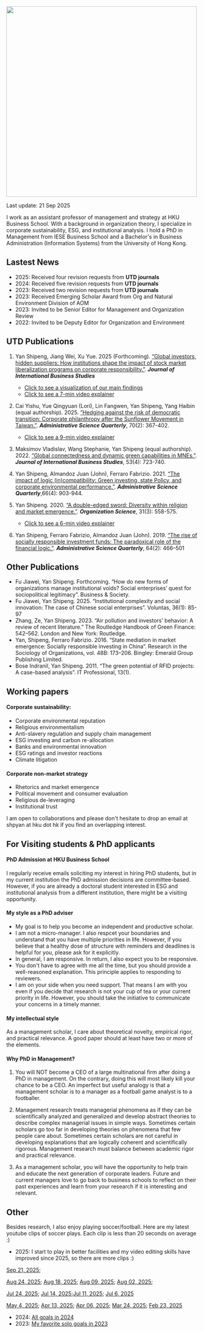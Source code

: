 <img src="thumbnail.png" style="width: 500px; height: auto;">

Last update: 21 Sep 2025

I work as an assistant professor of management and strategy at HKU Business School. With a background in organization theory, I specialize in corporate sustainability, ESG, and institutional analysis. I hold a PhD in Management from IESE Business School and a Bachelor's in Business Administration (Information Systems) from the University of Hong Kong. 


## Lastest News
* 2025: Received four revision requests from **UTD journals** 
* 2024: Received five revision requests from **UTD journals**
* 2023: Received two revision requests from **UTD journals**
* 2023: Received Emerging Scholar Award from Org and Natural Environment Division of AOM
* 2023: Invited to be Senior Editor for Management and Organization Review
* 2022: Invited to be Deputy Editor for Organization and Environment

## UTD Publications
1. Yan Shipeng, Jiang Wei, Xu Yue. 2025 (Forthcoming). [“Global investors, hidden suppliers: How institutions shape the impact of stock market liberalization programs on corporate responsibility.”](https://papers.ssrn.com/sol3/papers.cfm?abstract_id=5373163). ***Journal of International Business Studies***
    * [Click to see a visualization of our main findings](https://shipeng-yan.github.io/supplier_disclosure.html)
    * [Click to see a 7-min video explainer](https://youtu.be/NRtCWklKnHY)
2. Cai Yishu, Yue Qingyuan (Lori), Lin Fangwen, Yan Shipeng, Yang Haibin (equal authorship). 2025. [“Hedging against the risk of democratic transition: Corporate philanthropy after the Sunflower Movement in Taiwan.”](https://shipeng-yan.github.io/assets/Cai%20et%20al.%2C%202025.pdf). ***Administrative Science Quarterly***, 70(2): 367-402.
    * [Click to see a 9-min video explainer](https://youtu.be/w6Qchq_qiYQ)

3. Maksimov Vladislav, Wang Stephanie, Yan Shipeng (equal authorship). 2022. [“Global connectedness and dynamic green capabilities in MNEs.”](https://shipeng-yan.github.io/assets/Maksimov%2C%20Wang%2C%20Yan%20-%202019.pdf). ***Journal of International Business Studies***, 53(4): 723-740. 
4. Yan Shipeng, Almandoz Juan (John), Ferraro Fabrizio. 2021. [“The impact of logic (in)compatibility: Green investing, state Policy, and corporate environmental performance.”](https://shipeng-yan.github.io/assets/Yan%20et%20al.%2C%202021.pdf). ***Administrative Science Quarterly***,66(4): 903-944.
5. Yan Shipeng. 2020. [“A double-edged sword: Diversity within religion and market emergence.”](https://shipeng-yan.github.io/assets/Yan%20-%202020.pdf). ***Organization Science***, 31(3): 558-575.
    * [Click to see a 6-min video explainer](https://youtu.be/O_Er8amMqrs)

6. Yan Shipeng, Ferraro Fabrizio, Almandoz Juan (John). 2019. [“The rise of socially responsible investment funds: The paradoxical role of the financial logic.”](https://shipeng-yan.github.io/assets/Yan%2C%20Ferraro%2C%20Almandoz%20-%202019.pdf). ***Administrative Science Quarterly***, 64(2): 466–501

## Other Publications
* Fu Jiawei, Yan Shipeng. Forthcoming. “How do new forms of organizations manage institutional voids? Social enterprises’ quest for sociopolitical legitimacy”. Business & Society.
* Fu Jiawei, Yan Shipeng. 2025. “Institutional complexity and social innovation: The case of Chinese social enterprises”. Voluntas, 36(1): 85-97
* Zhang, Ze, Yan Shipeng. 2023. “Air pollution and investors’ behavior: A review of recent literature.” The Routledge Handbook of Green Finance: 542–562. London and New York: Routledge.
* Yan, Shipeng, Ferraro Fabrizio. 2016. “State mediation in market emergence: Socially responsible investing in China”. Research in the Sociology of Organizations, vol. 48B: 173–206. Bingley: Emerald Group Publishing Limited.
* Bose Indranil, Yan Shipeng. 2011. “The green potential of RFID projects: A case-based analysis”. IT Professional, 13(1).

## Working papers
#### Corporate sustainability: 
* Corporate environmental reputation
* Religious environmentalism
* Anti-slavery regulation and supply chain management
* ESG investing and carbon re-allocation
* Banks and environmental innovation
* ESG ratings and investor reactions
* Climate litigation

#### Corporate non-market strategy
* Rhetorics and market emergence
* Political movement and consumer evaluation
* Religious de-leveraging
* Institutional trust 


I am open to collaborations and please don't hesitate to drop an email at shpyan at hku dot hk if you find an overlapping interest. 

## For Visiting students & PhD applicants
#### PhD Admission at HKU Business School
I regularly receive emails soliciting my interest in hiring PhD students, but in my current institution the PhD admission decisions are committee-based. However, if you are already a doctoral student interested in ESG and institutional analysis from a different institution, there might be a visiting opportunity. 

#### My style as a PhD adviser
* My goal is to help you become an independent and productive scholar.
* I am not a micro-manager. I also respcet your boundaries and understand that you have multiple priorities in life. However, if you believe that a healthy dose of structure with reminders and deadlines is helpful for you, please ask for it explicitly. 
* In general, I am responsive. In return, I also expect you to be responsive. 
* You don't have to agree with me all the time, but you should provide a well-reasoned explanation. This principle applies to responding to reviewers.
* I am on your side when you need support. That means I am with you even if you decide that research is not your cup of tea or your current priority in life. However, you should take the initiative to communicate your concerns in a timely manner. 

#### My intellectual style
As a management scholar, I care about theoretical novelty, empirical rigor, and practical relevance. A good paper should at least have two or more of the elements.

#### Why PhD in Management?
1. You will NOT become a CEO of a large multinational firm after doing a PhD in management. On the contrary, doing this will most likely kill your chance to be a CEO. An imperfect but useful analogy is that a management scholar is to a manager as a football game analyst is to a footballer.

 

2. Management research treats managerial phenomena as if they can be scientifically analyzed and generalized and develop abstract theories to describe complex managerial issues in simple ways. Sometimes certain scholars go too far in developing theories on phenomena that few people care about. Sometimes certain scholars are not careful in developing explanations that are logically coherent and scientifically rigorous. Management research must balance between academic rigor and practical relevance.



3. As a management scholar, you will have the opportunity to help train and educate the next generation of corporate leaders. Future and current managers love to go back to business schools to reflect on their past experiences and learn from your research if it is interesting and relevant.


## Other
Besides research, I also enjoy playing soccer/football. Here are my latest youtube clips of soccer plays. Each clip is less than 20 seconds on average :)
* 2025: I start to play in better facilities and my video editing skills have improved since 2025, so there are more clips :)

[Sep 21, 2025](https://www.youtube.com/watch?v=mFVn1Zo9WUM);
  
[Aug 24, 2025](https://www.youtube.com/watch?v=umCPnRuo3Po); [Aug 18, 2025](https://youtu.be/6g7IKZb-y-s); [Aug 09, 2025](https://www.youtube.com/watch?v=nkd7WbKuj1Q); [Aug 02, 2025](https://youtu.be/nXySmnUS2-8);

[Jul 24, 2025](https://youtu.be/WddUwI1kFhI); [Jul 14, 2025](https://youtu.be/Edfm8TfCPFg);[Jul 11, 2025](https://www.youtube.com/watch?v=xzo8ofKHWEM); [Jul 6, 2025](https://youtube.com/shorts/xp1nt7TUA-4)

[May 4, 2025](https://youtu.be/tbpM1d9e6Rk); [Apr 13, 2025](https://youtu.be/9NjAh4ns8z0); [Apr 06, 2025](https://youtu.be/1Te8h4NbeDY); [Mar 24, 2025](https://youtube.com/shorts/Jx1N0HdvRGs); [Feb 23, 2025](https://www.youtube.com/shorts/JNS4MypOI2k)

* 2024: [All goals in 2024](https://youtube.com/shorts/t562GY8KtAc)
* 2023: [My favorite solo goals in 2023](https://youtu.be/b5EUvzeQLkQ)
  


